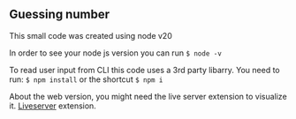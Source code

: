 ## Guessing number

This small code was created using node v20

In order to see your node js version you can run 
`$ node -v`

To read user input from CLI this code uses a 3rd party libarry. You need to run:
`$ npm install`
or the shortcut
`$ npm i`

About the web version, you might need the live server extension to visualize it.
[Liveserver]([url](https://marketplace.visualstudio.com/items?itemName=ritwickdey.LiveServer)) extension.
